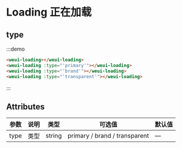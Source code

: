 # Loading 正在加载

## type

:::demo
```html
<weui-loading></weui-loading>
<weui-loading :type="'primary'"></weui-loading>
<weui-loading :type="'brand'"></weui-loading>
<weui-loading :type="'transparent'"></weui-loading>
```
:::

## Attributes

| 参数 | 说明 | 类型   | 可选值                        | 默认值 |
| ---- | ---- | ------ | ----------------------------- | ------ |
| type | 类型 | string | primary / brand / transparent | —      |